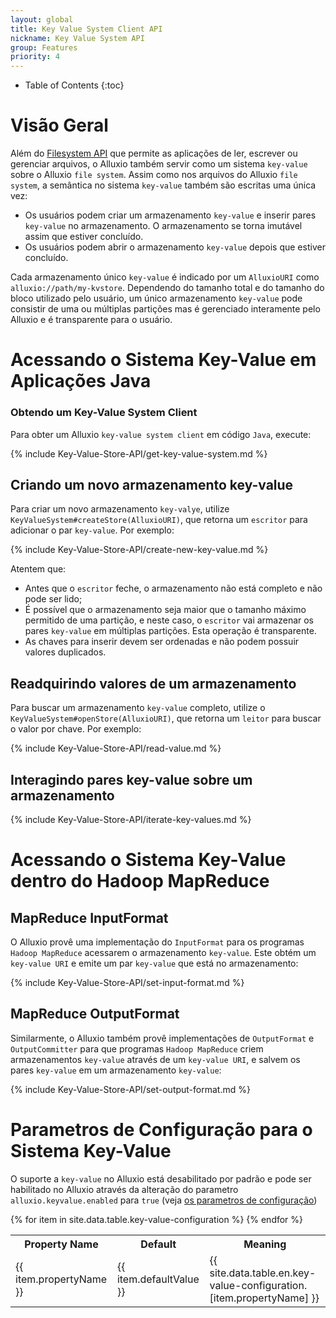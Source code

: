 ```yaml
---
layout: global
title: Key Value System Client API
nickname: Key Value System API
group: Features
priority: 4
---
```


* Table of Contents
{:toc}

# Visão Geral
Além do [Filesystem API](File-System-API.html) que permite as aplicações de ler, escrever ou 
gerenciar arquivos, o Alluxio também servir como um sistema `key-value` sobre o Alluxio 
`file system`. Assim como nos arquivos do Alluxio `file system`, a semântica no sistema 
`key-value` também são escritas uma única vez:

* Os usuários podem criar um armazenamento `key-value` e inserir pares `key-value` no 
armazenamento. O armazenamento se torna imutável assim que estiver concluído.
* Os usuários podem abrir o armazenamento `key-value` depois que estiver concluído.

Cada armazenamento único `key-value` é indicado por um `AlluxioURI` como 
`alluxio://path/my-kvstore`. Dependendo do tamanho total e do tamanho do bloco utilizado pelo 
usuário, um único armazenamento `key-value` pode consistir de uma ou múltiplas partições mas 
é gerenciado interamente pelo Alluxio e é transparente para o usuário.

# Acessando o Sistema Key-Value em Aplicações Java

### Obtendo um Key-Value System Client

Para obter um Alluxio `key-value system client` em código `Java`, execute:

{% include Key-Value-Store-API/get-key-value-system.md %}

## Criando um novo armazenamento key-value

Para criar um novo armazenamento `key-valye`, utilize `KeyValueSystem#createStore(AlluxioURI)`, 
que retorna um `escritor` para adicionar o par `key-value`. Por exemplo:

{% include Key-Value-Store-API/create-new-key-value.md %}

Atentem que:

* Antes que o `escritor` feche, o armazenamento não está completo e não pode ser lido;
* É possível que o armazenamento seja maior que o tamanho máximo permitido de uma partição, e 
neste caso, o `escritor` vai armazenar os pares `key-value` em múltiplas partições. Esta operação 
é transparente.
* As chaves para inserir devem ser ordenadas e não podem possuir valores duplicados.

## Readquirindo valores de um armazenamento

Para buscar um armazenamento `key-value` completo, utilize o `KeyValueSystem#openStore(AlluxioURI)`, 
que retorna um `leitor` para buscar o valor por chave. Por exemplo:

{% include Key-Value-Store-API/read-value.md %}

## Interagindo pares key-value sobre um armazenamento

{% include Key-Value-Store-API/iterate-key-values.md %}

# Acessando o Sistema Key-Value dentro do Hadoop MapReduce
 
## MapReduce InputFormat

O Alluxio provê uma implementação do `InputFormat` para os programas `Hadoop MapReduce` acessarem 
o armazenamento `key-value`. Este obtém um `key-value URI` e emite um par `key-value` que está 
no armazenamento:

{% include Key-Value-Store-API/set-input-format.md %}


## MapReduce OutputFormat

Similarmente, o Alluxio também provê implementações de `OutputFormat` e `OutputCommitter` para 
que programas `Hadoop MapReduce` criem armazenamentos `key-value` através de um `key-value URI`, 
e salvem os pares `key-value` em um armazenamento `key-value`:

{% include Key-Value-Store-API/set-output-format.md %}


# Parametros de Configuração para o Sistema Key-Value

O suporte a `key-value` no Alluxio está desabilitado por padrão e pode ser habilitado no 
Alluxio através da alteração do parametro `alluxio.keyvalue.enabled` para `true` 
(veja [os parametros de configuração](Configuration-Settings.html))

<table class="table table-striped">
<tr><th>Property Name</th><th>Default</th><th>Meaning</th></tr>
{% for item in site.data.table.key-value-configuration %}
  <tr>
    <td>{{ item.propertyName }}</td>
    <td>{{ item.defaultValue }}</td>
    <td>{{ site.data.table.en.key-value-configuration.[item.propertyName] }}</td>
  </tr>
{% endfor %}
</table>

